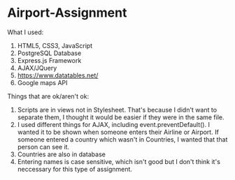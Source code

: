 # Airport-Assignment
What I used:

1. HTML5, CSS3, JavaScript
2. PostgreSQL Database
3. Express.js Framework
4. AJAX/JQuery
5. https://www.datatables.net/
6. Google maps API

Things that are ok/aren't ok:

1. Scripts are in views not in Stylesheet. That's because I didn't want to separate them, I thought it would be easier if they were in the same file. 
2. I used different things for AJAX, including event.preventDefault(). I wanted it to be shown when someone enters their Airline or Airport. If someone entered a country which wasn't in Countries, I wanted that that person can see it.  
3. Countries are also in database
4. Entering names is case sensitive, which isn't good but I don't think it's neccessary for this type of assignment.
